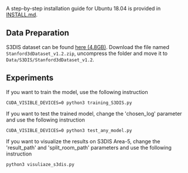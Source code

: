 A step-by-step installation guide for Ubuntu 18.04 is provided in [INSTALL.md](./INSTALL.md). 

## Data Preparation
S3DIS dataset can be found <a href="https://goo.gl/forms/4SoGp4KtH1jfRqEj2">here (4.8GB)</a>. Download the file named `Stanford3dDataset_v1.2.zip`, uncompress the folder and move it to `Data/S3DIS/Stanford3dDataset_v1.2`.

## Experiments
If you want to train the model, use the following instruction

```
CUDA_VISIBLE_DEVICES=0 python3 training_S3DIS.py
```

If you want to test the trained model, change the 'chosen_log' parameter and use the following instruction

```
CUDA_VISIBLE_DEVICES=0 python3 test_any_model.py
```

If you want to visualize the results on S3DIS Area-5, change the 'result_path' and 'split_room_path' parameters and use the following instruction

```
python3 visuliaze_s3dis.py
```
